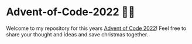 # Advent-of-Code-2022 🎄🧝

Welcome to my repository for this years [Advent of Code 2022](https://adventofcode.com/2022)! Feel free to share your thought and ideas and save christmas together.
